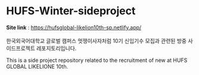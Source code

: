 # HUFS-Winter-sideproject

**Site link** : https://hufsglobal-likelion10th-sp.netlify.app/
<br>
<br>
한국외국어대학교 글로벌 캠퍼스 멋쟁이사자처럼 10기 신입기수 모집과 관련된 방중 사이드프로젝트 레포지토리입니다.

This is a side project repository related to the recruitment of new at HUFS GLOBAL LIKELIONE 10th.
